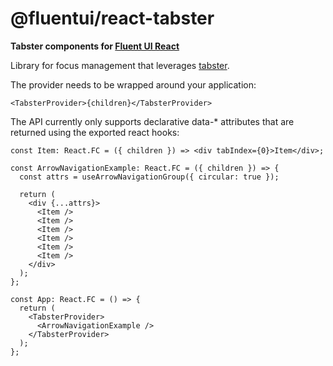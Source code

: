 # @fluentui/react-tabster

**Tabster components for [Fluent UI React](https://developer.microsoft.com/en-us/fluentui)**

Library for focus management that leverages [tabster](https://github.com/microsoft/tabster).

The provider needs to be wrapped around your application:

```tsx
<TabsterProvider>{children}</TabsterProvider>
```

The API currently only supports declarative data-\* attributes that are returned using the exported react hooks:

```tsx
const Item: React.FC = ({ children }) => <div tabIndex={0}>Item</div>;

const ArrowNavigationExample: React.FC = ({ children }) => {
  const attrs = useArrowNavigationGroup({ circular: true });

  return (
    <div {...attrs}>
      <Item />
      <Item />
      <Item />
      <Item />
      <Item />
      <Item />
    </div>
  );
};

const App: React.FC = () => {
  return (
    <TabsterProvider>
      <ArrowNavigationExample />
    </TabsterProvider>
  );
};
```
